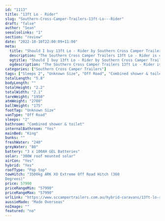 ```yaml
---
id: "1113"
title: "13ft Lo - Rider"
slug: "Southern-Cross-Camper-Trailers-13ft-Lo---Rider"
draft: "false"
author: "Sean"
seealsolinks: "1"
section: "review"
date: "2022-10-10T22:00:09+11:00"
meta:
  title: "Should I buy 13ft Lo - Rider by Southern Cross Camper Trailers?"
  description: "The Southern Cross Camper Trailers 13ft Lo - Rider is classed as Off Road, and sleeps 2 people. It is Made Overseas and comes in at Unknown Size. It generally has Combined shower & toilet."
  ogtitle: "Should I buy 13ft Lo - Rider by Southern Cross Camper Trailers?"
  ogdescription: "The Southern Cross Camper Trailers 13ft Lo - Rider is classed as Off Road, and sleeps 2 people. It is Made Overseas and comes in at Unknown Size. It generally has Combined shower & toilet."
categories: ["Southern Cross Camper Trailers"]
tags: ["Sleeps 2", "Unknown Size", "Off Road", "Combined shower & toilet", "Pop top", "50 - 60k", "Made Overseas"]
totalLength: "5.8"
bodyLength: ""
totalHeight: "2.2"
totalWidth: "2.1"
tareWeight: "1950"
atmWeight: "2700"
ballWeight: "175"
footTag: "Unknown Size"
vanType: "Off Road"
sleeps: "2"
bathroom: "Combined shower & toilet"
internalBathroom: "Yes"
mainBed: "King"
bunks: ""
freshWater: "240"
greyWater: "80"
battery: "3 x 100AH GEL Batteries"
solar: "300W roof mounted solar"
airCon: "Yes"
hybrid: "Yes"
roofType: "Pop top"
towHitch: "3500kg ARK XO Extreme Off Road Hitch (360
Degrees)"
price: 57990
priceRangeMin: "57990"
priceRangeMax: "57990"
urlLink: "https://www.sccampertrailers.com.au/hybrid-caravans/13ft-lo-rider-2200mm-maximum-height"
aussieMade: "Made Overseas"
noImage: ""
featured: "no"
---
```

